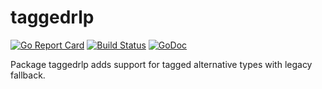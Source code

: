 # taggedrlp

[![Go Report Card](https://goreportcard.com/badge/github.com/intelchain-itc/taggedrlp)](https://goreportcard.com/report/github.com/intelchain-itc/taggedrlp) [![Build Status](https://travis-ci.com/intelchain-itc/taggedrlp.svg?branch=master)](https://travis-ci.com/intelchain-itc/taggedrlp) [![GoDoc](https://godoc.org/github.com/intelchain-itc/taggedrlp?status.svg)](http://godoc.org/github.com/intelchain-itc/taggedrlp)

Package taggedrlp adds support for tagged alternative types with legacy fallback.
